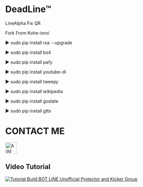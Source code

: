 # DeadLine™

LineAlpha Fix QR

Fork From Kohe-ioroi

▶️ sudo pip install rsa --upgrade

▶️ sudo pip install bs4

▶️ sudo pip install pafy

▶️ sudo pip install youtube-dl

▶️ sudo pip install tweepy

▶️ sudo pip install wikipedia

▶️ sudo pip install goslate

▶️ sudo pip install gtts

# CONTACT ME 





<a href="http://line.me/ti/p/OdcxbZg6gQ"><img height="36" border="0" alt="Add Friend" src="https://scdn.line-apps.com/n/line_add_friends/btn/en.png"></a>

Video Tutorial
------

[![](http://i.imgur.com/C8xYq7v.png "Tutorial Build BOT LINE Unofficial Protector and Kicker Group")](https://youtu.be-G4QSmyD-AI)

